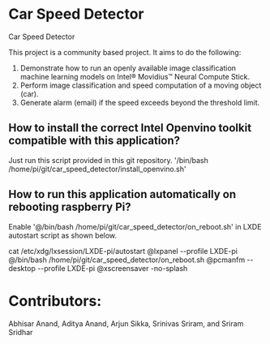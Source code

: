 # Car Speed Detector
Car Speed Detector

This project is a community based project. 
It aims to do the following:
1. Demonstrate how to run an openly available image classification machine learning models on Intel® Movidius™ Neural Compute Stick.
2. Perform image classification and speed computation of a moving object (car).
3. Generate alarm (email) if the speed exceeds beyond the threshold limit.

How to install the correct Intel Openvino toolkit compatible with this application?
------------------------------
Just run this script provided in this git repository. '/bin/bash /home/pi/git/car_speed_detector/install_openvino.sh' 

How to run this application automatically on rebooting raspberry Pi?
-----------------
Enable '@/bin/bash /home/pi/git/car_speed_detector/on_reboot.sh' in LXDE autostart script as shown below.

cat /etc/xdg/lxsession/LXDE-pi/autostart
@lxpanel --profile LXDE-pi
@/bin/bash /home/pi/git/car_speed_detector/on_reboot.sh
@pcmanfm --desktop --profile LXDE-pi
@xscreensaver -no-splash

# Contributors:
  Abhisar Anand, Aditya Anand, Arjun Sikka, Srinivas Sriram, and Sriram Sridhar

